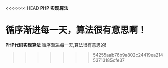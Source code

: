 <<<<<<< HEAD
**PHP 实现算法**

循序渐进每一天，算法很有意思啊！
=======
**PHP代码实现算法**
循序渐进每一天,算法很有意思的!

>>>>>>> 54255aab76b9a802c24419ea21453713185cfe37
